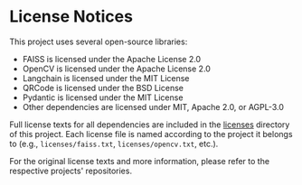 # License Notices

This project uses several open-source libraries:

- FAISS is licensed under the Apache License 2.0
- OpenCV is licensed under the Apache License 2.0
- Langchain is licensed under the MIT License
- QRCode is licensed under the BSD License
- Pydantic is licensed under the MIT License
- Other dependencies are licensed under MIT, Apache 2.0, or AGPL-3.0

Full license texts for all dependencies are included in the [licenses](licenses) directory of this project. Each license file is named according to the project it belongs to (e.g., `licenses/faiss.txt`, `licenses/opencv.txt`, etc.).

For the original license texts and more information, please refer to the respective projects' repositories. 